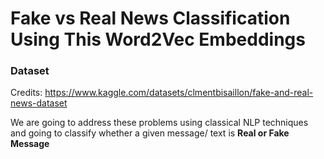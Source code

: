 # Fake vs Real News Classification Using This Word2Vec Embeddings

### Dataset
Credits: https://www.kaggle.com/datasets/clmentbisaillon/fake-and-real-news-dataset

We are going to address these problems using classical NLP techniques and going to classify whether a given message/ text is **Real or Fake Message**
